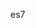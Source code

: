 <!--
 * @Author: SHUO
 * @Date: 2022-06-09 20:17:03
 * @LastEditors: SHUO
 * @LastEditTime: 2022-06-09 20:17:24
 * @FilePath: /doc/docs/front-end/JavaScript/es7-knowledge.md
 * @Description:
 *
-->

es7
